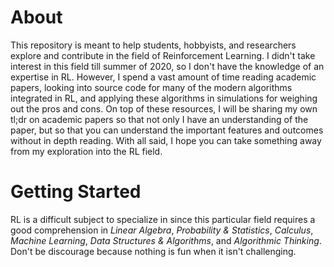 # About
This repository is meant to help students, hobbyists, and researchers explore and contribute in the field of Reinforcement Learning. I didn't take interest in this field till summer of 2020, so I don't have the knowledge of an expertise in RL.  However, I spend a vast amount of time reading academic papers, looking into source code for many of the modern algorithms integrated in RL, and applying these algorithms in simulations for weighing out the pros and cons.  On top of these resources, I will be sharing my own tl;dr on academic papers so that not only I have an understanding of the paper, but so that you can understand the important features and outcomes without in depth reading.  With all said, I hope you can take something away from my exploration into the RL field.

# Getting Started 
RL is a difficult subject to specialize in since this particular field requires a good comprehension in *Linear Algebra*, *Probability & Statistics*, *Calculus*, *Machine Learning*, *Data Structures & Algorithms*, and *Algorithmic Thinking*. Don't be discourage because nothing is fun when it isn't challenging.  
